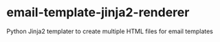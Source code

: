# email-template-jinja2-renderer
Python Jinja2 templater to create multiple HTML files for email templates
